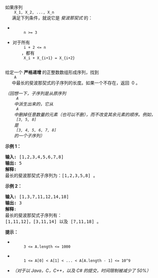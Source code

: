 <html>
 <body>
  <p>
   如果序列
   <code>
    X_1, X_2, ..., X_n
   </code>
   满足下列条件，就说它是
   <em>
    斐波那契式
   </em>
   的：
  </p>
  <ul>
   <li>
    <code>
     n &gt;= 3
    </code>
   </li>
   <li>
    对于所有
    <code>
     i + 2 &lt;= n
    </code>
    ，都有
    <code>
     X_i + X_{i+1} = X_{i+2}
    </code>
   </li>
  </ul>
  <p>
   给定一个
   <strong>
    严格递增
   </strong>
   的正整数数组形成序列，找到
   <code>
    A
   </code>
   中最长的斐波那契式的子序列的长度。如果一个不存在，返回  0 。
  </p>
  <p>
   <em>
    （回想一下，子序列是从原序列
    <code>
     A
    </code>
    中派生出来的，它从
    <code>
     A
    </code>
    中删掉任意数量的元素（也可以不删），而不改变其余元素的顺序。例如，
    <code>
     [3, 5, 8]
    </code>
    是
    <code>
     [3, 4, 5, 6, 7, 8]
    </code>
    的一个子序列）
   </em>
  </p>
  <p>
  </p>
  <ul>
  </ul>
  <p>
   <strong>
    示例 1：
   </strong>
  </p>
  <pre><strong>输入: </strong>[1,2,3,4,5,6,7,8]
<strong>输出: </strong>5
<strong>解释:
</strong>最长的斐波那契式子序列为：[1,2,3,5,8] 。
</pre>
  <p>
   <strong>
    示例 2：
   </strong>
  </p>
  <pre><strong>输入: </strong>[1,3,7,11,12,14,18]
<strong>输出: </strong>3
<strong>解释</strong>:
最长的斐波那契式子序列有：
[1,11,12]，[3,11,14] 以及 [7,11,18] 。
</pre>
  <p>
  </p>
  <p>
   <strong>
    提示：
   </strong>
  </p>
  <ul>
   <li>
    <code>
     3 &lt;= A.length &lt;= 1000
    </code>
   </li>
   <li>
    <code>
     1 &lt;= A[0] &lt; A[1] &lt; ... &lt; A[A.length - 1] &lt;= 10^9
    </code>
   </li>
   <li>
    <em>
     （对于以 Java，C，C++，以及 C# 的提交，时间限制被减少了 50%）
    </em>
   </li>
  </ul>
 </body>
</html>